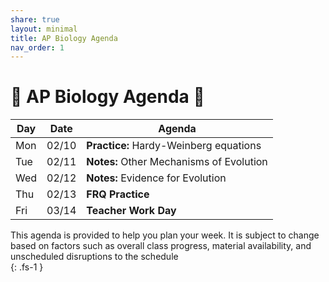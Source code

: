 ```yaml
---
share: true
layout: minimal
title: AP Biology Agenda
nav_order: 1
---
```

# 🧬 AP Biology Agenda 🦠  
  
| Day | Date  | Agenda                                   |  
| --- | ----- | ---------------------------------------- |  
| Mon | 02/10 | **Practice:** Hardy-Weinberg equations   |  
| Tue | 02/11 | **Notes:** Other Mechanisms of Evolution |  
| Wed | 02/12 | **Notes:** Evidence for Evolution        |  
| Thu | 02/13 | **FRQ Practice**                         |  
| Fri | 03/14 | **Teacher Work Day**                     |  
  
  
  
This agenda is provided to help you plan your week. It is subject to change based on factors such as overall class progress, material availability, and unscheduled disruptions to the schedule  
{: .fs-1 }